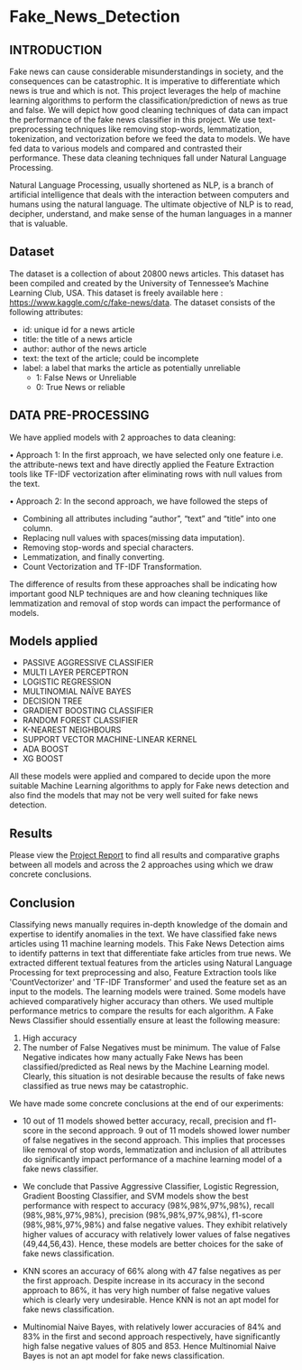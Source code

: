 # Fake_News_Detection
## INTRODUCTION

Fake news can cause considerable misunderstandings in society, and the
consequences can be catastrophic. It is imperative to differentiate which news is
true and which is not. This project leverages the help of machine learning
algorithms to perform the classification/prediction of news as true and false.
We will depict how good cleaning techniques of data can impact the performance of
the fake news classifier in this project. We use text-preprocessing techniques like
removing stop-words, lemmatization, tokenization, and vectorization before we
feed the data to models. We have fed data to various models and compared and
contrasted their performance. These data cleaning techniques fall under Natural
Language Processing.

Natural Language Processing, usually shortened as NLP, is a branch of artificial
intelligence that deals with the interaction between computers and humans using
the natural language. The ultimate objective of NLP is to read, decipher, understand,
and make sense of the human languages in a manner that is valuable.

## Dataset 
The dataset is a collection of about 20800 news articles. This dataset has been
compiled and created by the University of Tennessee’s Machine Learning Club, USA.
This dataset is freely available here : https://www.kaggle.com/c/fake-news/data.
The dataset consists of the following attributes:

- id: unique id for a news article
- title: the title of a news article
- author: author of the news article
- text: the text of the article; could be incomplete
- label: a label that marks the article as potentially unreliable
  - 1: False News or Unreliable
  - 0: True News or reliable
 
## DATA PRE-PROCESSING

We have applied models with 2 approaches to data cleaning:

• Approach 1: In the first approach, we have selected only one feature i.e. the
attribute-news text and have directly applied the Feature Extraction tools like
TF-IDF vectorization after eliminating rows with null values from the text.

• Approach 2: In the second approach, we have followed the steps of
  - Combining all attributes including “author”, “text” and “title” into one column.
  - Replacing null values with spaces(missing data imputation).
  - Removing stop-words and special characters.
  - Lemmatization, and finally converting.
  - Count Vectorization and TF-IDF Transformation. 
 
The difference of results from these approaches shall be indicating how important
good NLP techniques are and how cleaning techniques like lemmatization and
removal of stop words can impact the performance of models.

## Models applied 
- PASSIVE AGGRESSIVE CLASSIFIER 
- MULTI LAYER PERCEPTRON
- LOGISTIC REGRESSION
- MULTINOMIAL NAÏVE BAYES
- DECISION TREE
- GRADIENT BOOSTING CLASSIFIER
- RANDOM FOREST CLASSIFIER
- K-NEAREST NEIGHBOURS
- SUPPORT VECTOR MACHINE-LINEAR KERNEL
- ADA BOOST
- XG BOOST

All these models were applied and compared to decide upon the more suitable Machine Learning algorithms to apply for Fake news detection and also find the models that may not be very well suited for fake news detection. 

## Results 
Please view the [Project Report](Fake%20News%20Detection%20Report.pdf) to find all results and comparative graphs between all models and across the 2 approaches using which we draw concrete conclusions. 

## Conclusion
Classifying news manually requires in-depth knowledge of the domain and
expertise to identify anomalies in the text. We have classified fake news
articles using 11 machine learning models. This Fake News Detection aims to
identify patterns in text that differentiate fake articles from true news. We
extracted different textual features from the articles using Natural Language
Processing for text preprocessing and also, Feature Extraction tools like
'CountVectorizer' and 'TF-IDF Transformer' and used the feature set as an
input to the models. The learning models were trained. Some models have
achieved comparatively higher accuracy than others. We used multiple
performance metrics to compare the results for each algorithm. A Fake News
Classifier should essentially ensure at least the following measure:
  1. High accuracy
  2. The number of False Negatives must be minimum. The value of False Negative indicates how many actually Fake News has been classified/predicted as Real news by the Machine Learning model. Clearly, this situation is not desirable because the results of fake news classified as true news may be catastrophic.

We have made some concrete conclusions at the end of our experiments:

 - 10 out of 11 models showed better accuracy, recall, precision and f1-
score in the second approach. 9 out of 11 models showed lower number
of false negatives in the second approach. This implies that processes
like removal of stop words, lemmatization and inclusion of all attributes
do significantly impact performance of a machine learning model of a
fake news classifier.

- We conclude that Passive Aggressive Classifier, Logistic Regression,
Gradient Boosting Classifier, and SVM models show the best
performance with respect to accuracy (98%,98%,97%,98%), recall (98%,98%,97%,98%), precision (98%,98%,97%,98%), f1-score (98%,98%,97%,98%) and
false negative values. They exhibit relatively higher values of accuracy
with relatively lower values of false negatives (49,44,56,43). Hence, these models are
better choices for the sake of fake news classification.

- KNN scores an accuracy of 66% along with 47 false negatives as per the
first approach. Despite increase in its accuracy in the second approach
to 86%, it has very high number of false negative values which is clearly
very undesirable. Hence KNN is not an apt model for fake news
classification.

- Multinomial Naive Bayes, with relatively lower accuracies of 84% and
83% in the first and second approach respectively, have significantly
high false negative values of 805 and 853. Hence Multinomial Naive
Bayes is not an apt model for fake news classification.

